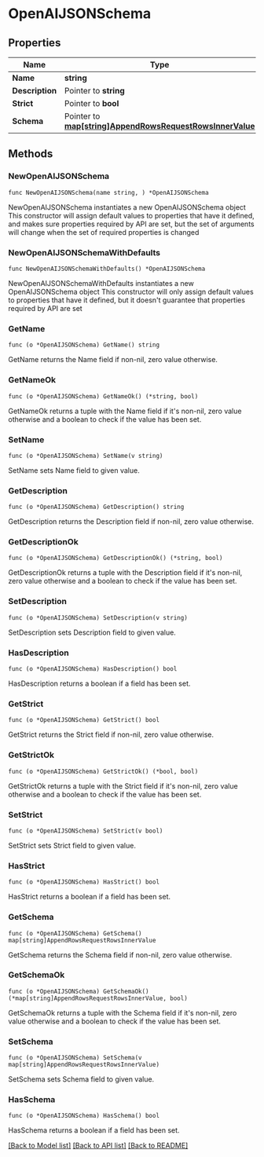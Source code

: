 # OpenAIJSONSchema

## Properties

Name | Type | Description | Notes
------------ | ------------- | ------------- | -------------
**Name** | **string** |  | 
**Description** | Pointer to **string** |  | [optional] 
**Strict** | Pointer to **bool** |  | [optional] 
**Schema** | Pointer to [**map[string]AppendRowsRequestRowsInnerValue**](AppendRowsRequestRowsInnerValue.md) |  | [optional] 

## Methods

### NewOpenAIJSONSchema

`func NewOpenAIJSONSchema(name string, ) *OpenAIJSONSchema`

NewOpenAIJSONSchema instantiates a new OpenAIJSONSchema object
This constructor will assign default values to properties that have it defined,
and makes sure properties required by API are set, but the set of arguments
will change when the set of required properties is changed

### NewOpenAIJSONSchemaWithDefaults

`func NewOpenAIJSONSchemaWithDefaults() *OpenAIJSONSchema`

NewOpenAIJSONSchemaWithDefaults instantiates a new OpenAIJSONSchema object
This constructor will only assign default values to properties that have it defined,
but it doesn't guarantee that properties required by API are set

### GetName

`func (o *OpenAIJSONSchema) GetName() string`

GetName returns the Name field if non-nil, zero value otherwise.

### GetNameOk

`func (o *OpenAIJSONSchema) GetNameOk() (*string, bool)`

GetNameOk returns a tuple with the Name field if it's non-nil, zero value otherwise
and a boolean to check if the value has been set.

### SetName

`func (o *OpenAIJSONSchema) SetName(v string)`

SetName sets Name field to given value.


### GetDescription

`func (o *OpenAIJSONSchema) GetDescription() string`

GetDescription returns the Description field if non-nil, zero value otherwise.

### GetDescriptionOk

`func (o *OpenAIJSONSchema) GetDescriptionOk() (*string, bool)`

GetDescriptionOk returns a tuple with the Description field if it's non-nil, zero value otherwise
and a boolean to check if the value has been set.

### SetDescription

`func (o *OpenAIJSONSchema) SetDescription(v string)`

SetDescription sets Description field to given value.

### HasDescription

`func (o *OpenAIJSONSchema) HasDescription() bool`

HasDescription returns a boolean if a field has been set.

### GetStrict

`func (o *OpenAIJSONSchema) GetStrict() bool`

GetStrict returns the Strict field if non-nil, zero value otherwise.

### GetStrictOk

`func (o *OpenAIJSONSchema) GetStrictOk() (*bool, bool)`

GetStrictOk returns a tuple with the Strict field if it's non-nil, zero value otherwise
and a boolean to check if the value has been set.

### SetStrict

`func (o *OpenAIJSONSchema) SetStrict(v bool)`

SetStrict sets Strict field to given value.

### HasStrict

`func (o *OpenAIJSONSchema) HasStrict() bool`

HasStrict returns a boolean if a field has been set.

### GetSchema

`func (o *OpenAIJSONSchema) GetSchema() map[string]AppendRowsRequestRowsInnerValue`

GetSchema returns the Schema field if non-nil, zero value otherwise.

### GetSchemaOk

`func (o *OpenAIJSONSchema) GetSchemaOk() (*map[string]AppendRowsRequestRowsInnerValue, bool)`

GetSchemaOk returns a tuple with the Schema field if it's non-nil, zero value otherwise
and a boolean to check if the value has been set.

### SetSchema

`func (o *OpenAIJSONSchema) SetSchema(v map[string]AppendRowsRequestRowsInnerValue)`

SetSchema sets Schema field to given value.

### HasSchema

`func (o *OpenAIJSONSchema) HasSchema() bool`

HasSchema returns a boolean if a field has been set.


[[Back to Model list]](../README.md#documentation-for-models) [[Back to API list]](../README.md#documentation-for-api-endpoints) [[Back to README]](../README.md)


